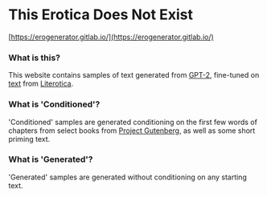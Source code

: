 # This Erotica Does Not Exist

[https://erogenerator.gitlab.io/](https://erogenerator.gitlab.io/)

### What is this?

This website contains samples of text generated from [GPT-2](https://github.com/openai/gpt-2), fine-tuned on [text](https://www.reddit.com/r/literotica/comments/6xvxvh/i_downloaded_all_380000_stories_on_literotica/) from [Literotica](http://literotica.com/).

### What is 'Conditioned'?

'Conditioned' samples are generated conditioning on the first few words of chapters from select books from [Project Gutenberg](https://www.gutenberg.org/), as well as some short priming text.

### What is 'Generated'?

'Generated' samples are generated without conditioning on any starting text.
